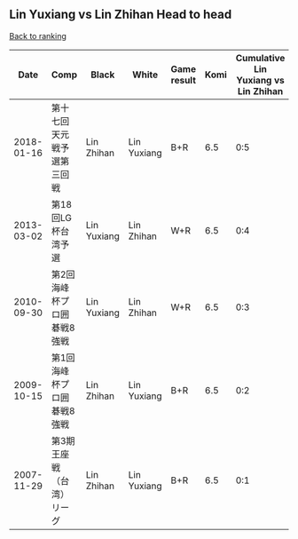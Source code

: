## Lin Yuxiang vs Lin Zhihan Head to head

[Back to ranking](../../index.md)




| **Date** | **Comp** | **Black** | **White** | **Game result** | **Komi** | **Cumulative Lin Yuxiang vs Lin Zhihan** | **Lin Yuxiang streak** | **Lin Zhihan streak** | 
| --- | --- | --- | --- | --- | --- | --- | --- | --- |
| 2018-01-16 | 第十七回天元戦予選第三回戦 | Lin Zhihan | Lin Yuxiang | B+R | 6.5 | 0:5 | 0 | 5 | 
| 2013-03-02 | 第18回LG杯台湾予選 | Lin Yuxiang | Lin Zhihan | W+R | 6.5 | 0:4 | 0 | 4 | 
| 2010-09-30 | 第2回海峰杯プロ囲碁戦8強戦 | Lin Yuxiang | Lin Zhihan | W+R | 6.5 | 0:3 | 0 | 3 | 
| 2009-10-15 | 第1回海峰杯プロ囲碁戦8強戦 | Lin Zhihan | Lin Yuxiang | B+R | 6.5 | 0:2 | 0 | 2 | 
| 2007-11-29 | 第3期王座戦（台湾）リーグ | Lin Zhihan | Lin Yuxiang | B+R | 6.5 | 0:1 | 0 | 1 |




